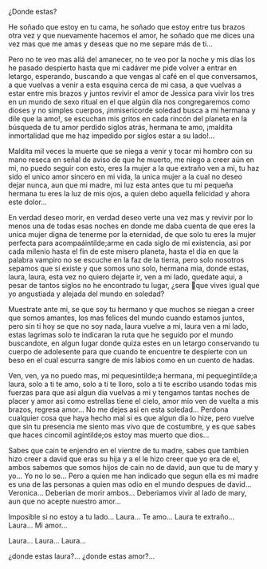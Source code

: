 ¿Donde estas?

He soñado que estoy en tu cama, he soñado que estoy
entre tus brazos otra vez y que nuevamente hacemos el amor, he soñado que me dices una vez mas que me amas y deseas que no me separe  más de ti...

Pero no te veo mas allá del amanecer, no te veo por la noche y mis días los he pasado despierto hasta que mi cadáver me pide volver a entrar en letargo, esperando, buscando a que vengas al café en el que conversamos, a que vuelvas a venir a esta esquina cerca de mi casa, a
que vuelvas a estar entre mis brazos y juntos revivir el amor de Jessica para vivir los tres en un mundo de sexo ritual en el que algún día nos congregaremos como dioses y no simples cuerpos, ¡inmisericorde soledad busca a mi hermana y dile que la amo!, se escuchan mis gritos en cada rincón del planeta en la búsqueda de tu amor perdido siglos atrás, hermana te amo, ¡maldita inmortalidad que me haz impedido por siglos estar a su lado!...

Maldita mil veces la muerte que se niega a venir y tocar mi hombro con su mano reseca en señal de aviso de que he muerto, me niego a creer aún en mi, no puedo seguir con esto, eres la mujer a la que extraño ven a mi, tu haz sido el unico amor sincero en mi vida, la
unica mujer a la cual no deseo dejar nunca, aun que mi madre, mi luz esta antes que tu mi pequeña hermana tu eres la luz de mis ojos, a quien debo aquella felicidad y ahora este dolor...

En verdad deseo morir, en verdad deseo verte una vez mas y revivir por lo menos una de todas esas noches en donde me daba cuenta de que eres la unica mujer digna de tenerme por la eternidad, de que solo tu eres la mujer perfecta para acompaáintilde;arme en cada siglo de mi existencia, asi por cada milenio hasta el fin de este misero planeta, hasta el dia en que la palabra vampiro no se escuche en la faz de la tierra, pero
solo nosotros sepamos que si existe y que somos uno solo, hermana mia, donde estas, laura, laura, esta vez no quiero dejarte ir, ven a mi lado, quedate aqui, a pesar de tantos siglos no he encontrado tu lugar, ¿sera que vives igual que yo angustiada y alejada del mundo en soledad?

Muestrate ante mi, se que soy tu hermano y que muchos se niegan a creer que somos amantes, los mas felices del mundo cuando estamos juntos, pero sin ti hoy se que no soy nada, laura vuelve a mi, laura ven
a mi lado, estas lagrimas solo te indicaran la ruta que he seguido por el mundo buscandote, en algun lugar donde quiza estes en un letargo conservando tu cuerpo de adolesente para que cuando te encuentre te despierte con un beso en el cual escurra sangre de mis labios como en un cuento de hadas.

Ven, ven, ya no puedo mas, mi pequesintilde;a hermana, mi pequegintilde;a laura, solo a ti te amo, solo a ti te lloro, solo a ti te escribo usando todas mis fuerzas para que asi algun dia vuelvas a mi y
tengamos tantas noches de placer y amor asi como estrellas tiene el cielo, amor mio ven de vuelta a mis brazos, regresa amor... No me dejes asi en esta soledad... Perdona cualquier cosa que haya hecho mal si es que algun dia lo hize, pero vuelve que sin tu presencia me siento mas vivo que de costumbre, y es que sabes que haces cincomil agíntilde;os estoy mas muerto que dios...

Sabes que cain te enjendro en el vientre de tu madre, sabes que tambien hizo creer a david que eras su hija y a el le hizo creer que yo era de el, ambos sabemos que somos hijos de cain no de david, aun que tu de
mary y yo... Yo no lo se... Pero a quien me han indicado que segun ella es mi madre es una de las personas a quien mas odio en el mundo despues de david... Veronica... Deberian de morir ambos... Deberiamos vivir al lado de mary, aun que no acepte nuestro amor...

Imposible si no estoy a tu lado... Laura... Te amo... Laura te extraño... Laura... Mi amor...

Laura... Laura... Laura...

¿donde estas laura?... ¿donde estas amor?...
